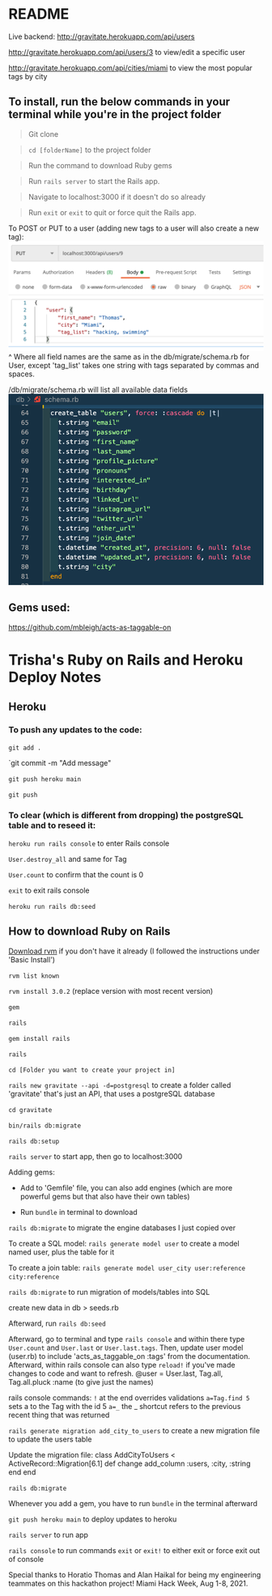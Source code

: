 # README

Live backend: 
http://gravitate.herokuapp.com/api/users


http://gravitate.herokuapp.com/api/users/3 to view/edit a specific user


http://gravitate.herokuapp.com/api/cities/miami to view the most popular tags by city


## To install, run the below commands in your terminal while you're in the project folder

> Git clone

> `cd [folderName]` to the project folder 

> Run the command to download Ruby gems

> Run `rails server` to start the Rails app.

> Navigate to localhost:3000 if it doesn't do so already

> Run `exit` or `exit` to quit or force quit the Rails app.


To POST or PUT to a user (adding new tags to a user will also create a new tag):
![Endpoints for editing user](/screenshots/edit_user.png)
^ Where all field names are the same as in the db/migrate/schema.rb for User, except 'tag_list' takes one string with tags separated by commas and spaces.


/db/migrate/schema.rb will list all available data fields
![User schema with names of available fields](/screenshots/user_schema.png)


## Gems used:
https://github.com/mbleigh/acts-as-taggable-on





# Trisha's Ruby on Rails and Heroku Deploy Notes


## Heroku


### To push any updates to the code: 


`git add .`


`git commit -m "Add message"


`git push heroku main`


`git push`


### To clear (which is different from dropping) the postgreSQL table and to reseed it:


`heroku run rails console` to enter Rails console 


`User.destroy_all` and same for Tag


`User.count` to confirm that the count is 0


`exit` to exit rails console


`heroku run rails db:seed`


## How to download Ruby on Rails

[Download rvm](https://rvm.io/rvm/install) if you don't have it already (I followed the instructions under 'Basic Install')

`rvm list known`


`rvm install 3.0.2` (replace version with most recent version)


`gem`


`rails`


`gem install rails`


`rails`


`cd [Folder you want to create your project in]`


`rails new gravitate --api -d=postgresql` to create a folder called 'gravitate' that's just an API, that uses a postgreSQL database


`cd gravitate`


`bin/rails db:migrate`


`rails db:setup`


`rails server` to start app, then go to localhost:3000


Adding gems:


- Add to 'Gemfile' file, you can also add engines (which are more powerful gems but that also have their own tables)


- Run `bundle` in terminal to download 


`rails db:migrate` to migrate the engine databases I just copied over



To create a SQL model:
`rails generate model user` to create a model named user, plus the table for it


To create a join table:
`rails generate model user_city user:reference city:reference`



`rails db:migrate` to run migration of models/tables into SQL


create new data in db > seeds.rb


Afterward, run `rails db:seed`


Afterward, go to terminal and type `rails console` and within there type `User.count` and `User.last` or `User.last.tags`. Then, update user model (user.rb) to include 'acts_as_taggable_on :tags' from the documentation. Afterward, within rails console can also type `reload!` if you've made changes to code and want to refresh. @user = User.last, Tag.all, Tag.all.pluck :name (to give just the names)


rails console commands:
`!` at the end overrides validations
`a=Tag.find 5` sets a to the Tag with the id 5
`a=_` the _ shortcut refers to the previous recent thing that was returned




`rails generate migration add_city_to_users` to create a new migration file to update the users table 

Update the migration file:
class AddCityToUsers < ActiveRecord::Migration[6.1]
  def change
    add_column :users, :city, :string
  end
end




`rails db:migrate`



Whenever you add a gem, you have to run `bundle` in the terminal afterward 



`git push heroku main` to deploy updates to heroku 



<!-- `rails db:drop`
`rails db:create`
`rails db:migrate`
`rails db:seed` -->





`rails server` to run app


`rails console` to run commands
`exit` or `exit!` to either exit or force exit out of console




Special thanks to Horatio Thomas and Alan Haikal for being my engineering teammates on this hackathon project! Miami Hack Week, Aug 1-8, 2021.